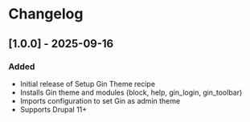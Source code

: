 # Changelog

## [1.0.0] - 2025-09-16

### Added

- Initial release of Setup Gin Theme recipe
- Installs Gin theme and modules (block, help, gin_login, gin_toolbar)
- Imports configuration to set Gin as admin theme
- Supports Drupal 11+

